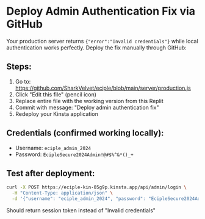 # Deploy Admin Authentication Fix via GitHub

Your production server returns `{"error":"Invalid credentials"}` while local authentication works perfectly. Deploy the fix manually through GitHub:

## Steps:
1. Go to: https://github.com/SharkVelvet/eciple/blob/main/server/production.js
2. Click "Edit this file" (pencil icon)
3. Replace entire file with the working version from this Replit
4. Commit with message: "Deploy admin authentication fix"
5. Redeploy your Kinsta application

## Credentials (confirmed working locally):
- Username: `eciple_admin_2024`
- Password: `EcipleSecure2024Admin!@#$%^&*()_+`

## Test after deployment:
```bash
curl -X POST https://eciple-kin-05g9p.kinsta.app/api/admin/login \
  -H "Content-Type: application/json" \
  -d '{"username": "eciple_admin_2024", "password": "EcipleSecure2024Admin!@#$%^&*()_+"}'
```

Should return session token instead of "Invalid credentials"